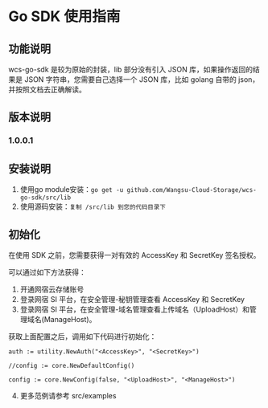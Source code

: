 # Go SDK 使用指南

## 功能说明

wcs-go-sdk 是较为原始的封装，lib 部分没有引入 JSON 库，如果操作返回的结果是 JSON 字符串，您需要自己选择一个 JSON 库，比如 golang 自带的 json，并按照文档去正确解读。

## 版本说明

### 1.0.0.1


## 安装说明

1. 使用go module安装：`go get -u github.com/Wangsu-Cloud-Storage/wcs-go-sdk/src/lib`
2. 使用源码安装：`复制 /src/lib 到您的代码目录下`


## 初始化

在使用 SDK 之前，您需要获得一对有效的 AccessKey 和 SecretKey 签名授权。

可以通过如下方法获得：

1. 开通网宿云存储账号
2. 登录网宿 SI 平台，在安全管理-秘钥管理查看 AccessKey 和 SecretKey
3. 登录网宿 SI 平台，在安全管理-域名管理查看上传域名（UploadHost）和管理域名(ManageHost)。

 获取上面配置之后，调用如下代码进行初始化：

 ```
 auth := utility.NewAuth("<AccessKey>", "<SecretKey>")

 //config := core.NewDefaultConfig()

 config := core.NewConfig(false, "<UploadHost>", "<ManageHost>")

 ```

4. 更多范例请参考 src/examples
